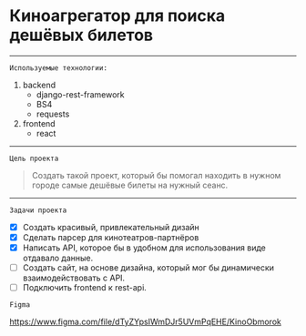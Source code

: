# Киноагрегатор для поиска дешёвых билетов
***
``` Используемые технологии: ```
1. backend
    - django-rest-framework
    - BS4
    - requests
2. frontend
    - react
***
```Цель проекта ```
> Создать такой проект, который бы помогал находить в нужном городе самые дешёвые билеты на нужный сеанс.
***
```Задачи проекта ```
- [X] Создать красивый, привлекательный дизайн
- [X] Сделать парсер для кинотеатров-партнёров
- [X] Написать API, которое бы в удобном для использования виде отдавало данные.
- [ ] Создать сайт, на основе дизайна, который мог бы динамически взаимодействовать с API.
- [ ] Подключить frontend к rest-api.

```Figma ```

https://www.figma.com/file/dTyZYpsIWmDJr5UVmPqEHE/KinoObmorok
